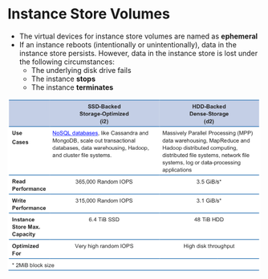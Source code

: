 # Instance Store Volumes

* The virtual devices for instance store volumes are named as **ephemeral**
* If an instance reboots \(intentionally or unintentionally\), data in the instance store persists. However, data in the instance store is lost under the following circumstances:
  * The underlying disk drive fails
  * The instance **stops**
  * The instance **terminates**

![Performance specifications of instance families](../.gitbook/assets/screen-shot-2018-05-01-at-14.56.31.png)

